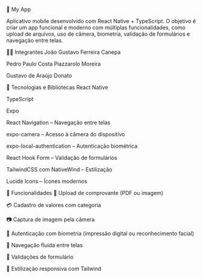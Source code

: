 📱 My App


Aplicativo mobile desenvolvido com React Native + TypeScript. O objetivo é criar um app funcional e moderno com múltiplas funcionalidades, como upload de arquivos, uso de câmera, biometria, validação de formulários e navegação entre telas.

👨‍💻 Integrantes
João Gustavo Ferreira Canepa 

Pedro Paulo Costa Piazzarolo Moreira

Gustavo de Araújo Donato

🚀 Tecnologias e Bibliotecas
React Native

TypeScript

Expo

React Navigation – Navegação entre telas

expo-camera – Acesso à câmera do dispositivo

expo-local-authentication – Autenticação biométrica

React Hook Form – Validação de formulários

TailwindCSS com NativeWind – Estilização

Lucide Icons – Ícones modernos

📱 Funcionalidades
📂 Upload de comprovante (PDF ou imagem)

💳 Cadastro de valores com categoria

📷 Captura de imagem pela câmera

🔐 Autenticação com biometria (impressão digital ou reconhecimento facial)

🔁 Navegação fluida entre telas

🧪 Validações de formulário

💅 Estilização responsiva com Tailwind
